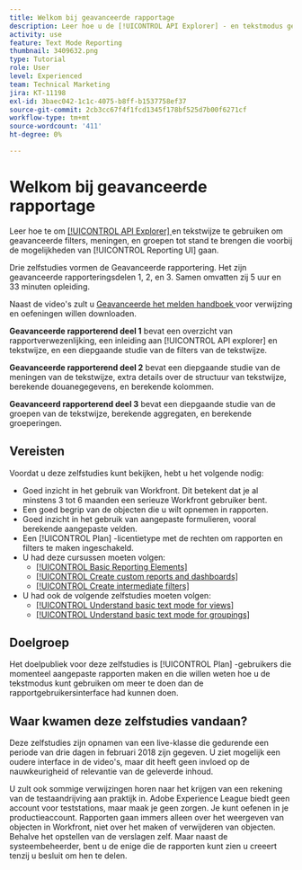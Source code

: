 ```yaml
---
title: Welkom bij geavanceerde rapportage
description: Leer hoe u de [!UICONTROL API Explorer] - en tekstmodus gebruikt om geavanceerde filters, weergaven en groepen te maken die verder gaan dan de mogelijkheden van [!UICONTROL Reporting UI] .
activity: use
feature: Text Mode Reporting
thumbnail: 3409632.png
type: Tutorial
role: User
level: Experienced
team: Technical Marketing
jira: KT-11198
exl-id: 3baec042-1c1c-4075-b8ff-b1537758ef37
source-git-commit: 2cb3cc67f4f1fcd1345f178bf525d7b00f6271cf
workflow-type: tm+mt
source-wordcount: '411'
ht-degree: 0%

---
```


# Welkom bij geavanceerde rapportage

Leer hoe te om [[!UICONTROL API Explorer] ](https://developer.adobe.com/workfront/api-explorer/) en tekstwijze te gebruiken om geavanceerde filters, meningen, en groepen tot stand te brengen die voorbij de mogelijkheden van [!UICONTROL Reporting UI] gaan.

Drie zelfstudies vormen de Geavanceerde rapportering. Het zijn geavanceerde rapporteringsdelen 1, 2, en 3. Samen omvatten zij 5 uur en 33 minuten opleiding.

Naast de video&#39;s zult u [ Geavanceerde het melden handboek ](/help/assets/advanced-reporting-manual.pdf) voor verwijzing en oefeningen willen downloaden.

**Geavanceerde rapporterend deel 1** bevat een overzicht van rapportverwezenlijking, een inleiding aan [!UICONTROL API explorer] en tekstwijze, en een diepgaande studie van de filters van de tekstwijze.

**Geavanceerde rapporterend deel 2** bevat een diepgaande studie van de meningen van de tekstwijze, extra details over de structuur van tekstwijze, berekende douanegegevens, en berekende kolommen.

**Geavanceerd rapporterend deel 3** bevat een diepgaande studie van de groepen van de tekstwijze, berekende aggregaten, en berekende groeperingen.

## Vereisten

Voordat u deze zelfstudies kunt bekijken, hebt u het volgende nodig:

* Goed inzicht in het gebruik van Workfront. Dit betekent dat je al minstens 3 tot 6 maanden een serieuze Workfront gebruiker bent.
* Een goed begrip van de objecten die u wilt opnemen in rapporten.
* Goed inzicht in het gebruik van aangepaste formulieren, vooral berekende aangepaste velden.
* Een [!UICONTROL Plan] -licentietype met de rechten om rapporten en filters te maken ingeschakeld.
* U had deze cursussen moeten volgen:
   * [[!UICONTROL Basic Reporting Elements]](https://experienceleague.adobe.com/docs/courses/using/workfront-u-1-2022-1-reporting.html)
   * [[!UICONTROL Create custom reports and dashboards]](https://experienceleague.adobe.com/docs/courses/using/workfront-u-1-2022-3-reporting.html)
   * [[!UICONTROL Create intermediate filters]](https://experienceleague.adobe.com/docs/courses/using/workfront-u-1-2022-2-reporting.html)
* U had ook de volgende zelfstudies moeten volgen:
   * [[!UICONTROL Understand basic text mode for views]](https://experienceleague.adobe.com/docs/workfront-learn/tutorials-workfront/reporting/intermediate-reporting/basic-text-mode-for-views.html?lang=en)
   * [[!UICONTROL Understand basic text mode for groupings]](https://experienceleague.adobe.com/docs/workfront-learn/tutorials-workfront/reporting/intermediate-reporting/basic-text-mode-for-groupings.html?lang=en)

## Doelgroep

Het doelpubliek voor deze zelfstudies is [!UICONTROL Plan] -gebruikers die momenteel aangepaste rapporten maken en die willen weten hoe u de tekstmodus kunt gebruiken om meer te doen dan de rapportgebruikersinterface had kunnen doen.

## Waar kwamen deze zelfstudies vandaan?

Deze zelfstudies zijn opnamen van een live-klasse die gedurende een periode van drie dagen in februari 2018 zijn gegeven. U ziet mogelijk een oudere interface in de video&#39;s, maar dit heeft geen invloed op de nauwkeurigheid of relevantie van de geleverde inhoud.

U zult ook sommige verwijzingen horen naar het krijgen van een rekening van de testaandrijving aan praktijk in. Adobe Experience League biedt geen account voor teststations, maar maak je geen zorgen. Je kunt oefenen in je productieaccount. Rapporten gaan immers alleen over het weergeven van objecten in Workfront, niet over het maken of verwijderen van objecten. Behalve het opstellen van de verslagen zelf. Maar naast de systeembeheerder, bent u de enige die de rapporten kunt zien u creeert tenzij u besluit om hen te delen.
